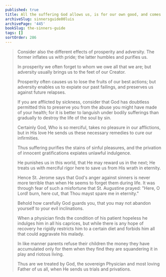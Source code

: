 ```yaml
---
published: true
title: All the suffering God allows us, is for our own good, and comes from his Love and Mercy
archiveSlug: sinnersguide00luis
archivePage: '445'
bookSlug: the-sinners-guide
tags: []
sortOrder: 286
---
```


> Consider also the different effects of prosperity and adversity. The former inflates us with pride; the latter humbles and purifies us.
> 
> In prosperity we often forget to whom we owe all that we are; but adversity usually brings us to the feet of our Creator.
> 
> Prosperity often causes us to lose the fruits of our best actions; but adversity enables us to expiate our past failings, and preserves us against future relapses.
> 
> If you are afflicted by sickness, consider that God has doubtless permitted this to preserve you from the abuse you might have made of your health; for it is better to languish under bodily sufferings than gradually to destroy the life of the soul by sin.
> 
> Certainly God, Who is so merciful, takes no pleasure in our afflictions, but in His love He sends us these necessary remedies to cure our infirmities.
> 
> Thus suffering purifies the stains of sinful pleasures, and the privation of innocent gratifications expiates unlawful indulgence.
> 
> He punishes us in this world, that He may reward us in the next; He treats us with merciful rigor here to save us from His wrath in eternity.
> 
> Hence St. Jerome says that God's anger against sinners is never more terrible than when He seems to forget them during life. It was through fear of such a misfortune that St. Augustine prayed: "Here, O Lord! burn, here cut, that Thou mayst spare me in eternity."
> 
> Behold how carefully God guards you, that you may not abandon yourself to your evil inclinations.
> 
> When a physician finds the condition of his patient hopeless he indulges him in all his caprices, but while there is any hope of recovery he rigidly restricts him to a certain diet and forbids him all that could aggravate his malady.
> 
> In like manner parents refuse their children the money they have accumulated only for them when they find they are squandering it in play and riotous living.
> 
> Thus are we treated by God, the sovereign Physician and most loving Father of us all, when He sends us trials and privations.

